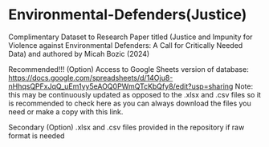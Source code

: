 # Environmental-Defenders(Justice)
Complimentary Dataset to Research Paper titled (Justice and Impunity for Violence against Environmental Defenders: A Call for Critically Needed Data) and authored by Micah Bozic (2024)

Recommended!!! (Option)
Access to Google Sheets version of database:
https://docs.google.com/spreadsheets/d/14Oju8-nHhqsQPFxJqQ_uEm1yy5eAOQ0PWmQTcKbQfy8/edit?usp=sharing
Note: this may be continuously updated as opposed to the .xlsx and .csv files so it is recommended to check here as you can always download the files you need or make a copy with this link. 

Secondary (Option)
.xlsx and .csv files provided in the repository if raw format is needed


